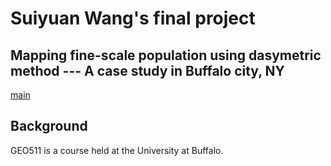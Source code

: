 # Suiyuan Wang's final project
## Mapping fine-scale population using dasymetric method --- A case study in Buffalo city, NY

[main](https://github.com/AdamWilsonLabEDU/geo511_project_template/actions)

## Background
GEO511 is a course held at the University at Buffalo. 